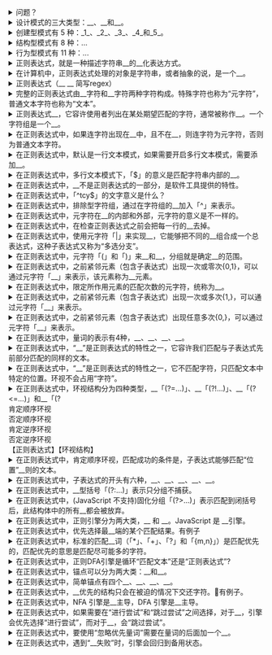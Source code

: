 <!-- markdownlint-disable MD033 MD037 -->

<details>
  <summary>问题？</summary>
  <div>目的：1... 2...</div>
  <div>【要点1】</div>
  <div>【知识点1】</div>
</details>

<details>
  <summary>设计模式的三大类型：__、__和__。</summary>
  <div>结构型模式（Structural Patterns）</div>
  <div>创建型模式（Creational Patterns）</div>
  <div>行为型模式（Behavioral Patterns）</div>
  <div>【设计模式】</div>
</details>

<details>
  <summary>创建型模式有 5 种：_1_、_2_、_3_、_4_和_5_。</summary>
  <div>1. 建造者模式（Builder pattern）</div>
  <div>2. 单例模式（Singleton pattern）</div>
  <div>3. 原型模式（Prototype pattern）</div>
  <div>4. 工厂模式（Factory pattern）</div>
  <div>5. 抽象工厂模式（Abstract factory pattern）</div>
  <div>【设计模式】</div>
</details>

<details>
  <summary>结构型模式有 8 种：...</summary>
  <div>1. 适配器模式（Adapter pattern）</div>
  <div>2. 桥接模式（Bridge pattern）</div>
  <div>3. 过滤器模式（Filter pattern）</div>
  <div>4. 组合模式（Composite pattern）</div>
  <div>5. 外观模式（Facade pattern）</div>
  <div>6. 装饰器模式（Decorator pattern）</div>
  <div>7. 代理模式（Proxy pattern）</div>
  <div>8. 享元模式（Flyweight pattern）</div>
  <div>【设计模式】</div>
</details>

<details>
  <summary>行为型模式有 11 种：...</summary>
  <div>1. 解释器模式（Interpreter pattern）</div>
  <div>2. 模板模式（Template pattern）</div>
  <div>3. 访问者模式（Visitor pattern）</div>
  <div>4. 策略模式（Strategy pattern）</div>
  <div>5. 状态模式（State pattern）</div>
  <div>6. 观察者模式（Observer pattern）</div>
  <div>7. 备忘录模式（Memento pattern）</div>
  <div>8. 迭代器模式（Iterator pattern）</div>
  <div>9. 命令模式（Command pattern）</div>
  <div>10. 中介者模式（Mediator pattern）</div>
  <div>11. 责任链模式（Chain of responsibility pattern）</div>
  <div>【设计模式】</div>
</details>

<details>
  <summary>正则表达式，就是一种描述字符串__的__化表达方式。</summary>
  <div>结构模式</div>
  <div>形式</div>
  <div>【正则表达式】</div>
</details>

<details>
  <summary>在计算机中，正则表达式处理的对象是字符串，或者抽象的说，是一个__。</summary>
  <div>对象序列</div>
  <div>【正则表达式】</div>
</details>

<details>
  <summary>正则表达式（__ __ 简写regex）</summary>
  <div>Regular[ˈreɡjələr]</div>
  <div>Expression[ɪkˈspreʃn]</div>
  <div>【正则表达式】</div>
</details>

<details>
  <summary>完整的正则表达式由__字符和__字符两种字符构成。特殊字符也称为“元字符”，普通文本字符也称为“文本”。</summary>
  <div>特殊</div>
  <div>普通文本</div>
  <div>【正则表达式】【元字符】</div>
</details>

<details>
  <summary>正则表达式__，它容许使用者列出在某处期望匹配的字符，通常被称作__。一个字符组是一个__。</summary>
  <div>结构体</div>
  <div>字符组</div>
  <div>元素</div>
  <div>【正则表达式】【字符组】</div>
</details>

<details>
  <summary>在正则表达式中，如果连字符出现在__中，且不在__，则连字符为元字符，否则为普通文本字符。</summary>
  <div>字符组</div>
  <div>开头</div>
  <div>【正则表达式】【字符组】</div>
</details>

<details>
  <summary>在正则表达式中，默认是一行文本模式，如果需要开启多行文本模式，需要添加__。</summary>
  <div>修饰符m</div>
  <div>【正则表达式】【多行模式】【修饰符】</div>
</details>

<details>
  <summary>在正则表达式中，多行文本模式下，「$」的意义是匹配字符串内部的__。</summary>
  <div>换行符</div>
  <div>【正则表达式】【多行模式】</div>
</details>

<details>
  <summary>在正则表达式中，__不是正则表达式的一部分，是软件工具提供的特性。</summary>
  <div>修饰符</div>
  <div>【正则表达式】【修饰符】</div>
</details>

<details>
  <summary>在正则表达式中，「^tcy$」的文字意义是什么？</summary>
  <div>匹配的条件是，行开头(每一行都有一个开头)，然后是字母 c a t，然后是行末尾。</div>
  <div>[行开头][行锚点]</div>
  <div>【正则表达式】</div>
</details>

<details>
  <summary>在正则表达式中，排除型字符组，通过在字符组的__加入「^」来表示。</summary>
  <div>开头</div>
  <div>【正则表达式】【字符组】</div>
</details>

<details>
  <summary>在正则表达式中，元字符在__的内部和外部，元字符的意义是不一样的。</summary>
  <div>字符组</div>
  <div>【正则表达式】【字符组】</div>
</details>

<details>
  <summary>在正则表达式中，在检查正则表达式之前会把每一行的__去掉。</summary>
  <div>换行符</div>
  <div>【正则表达式】</div>
</details>

<details>
  <summary>在正则表达式中，使用元字符「|」来实现__，它能够把不同的__组合成一个总表达式，这种子表达式又称为“多选分支”。</summary>
  <div>多选结构</div>
  <div>子表达式</div>
  <div>【正则表达式】【多选结构】</div>
</details>

<details>
  <summary>在正则表达式中，元字符「(」和「)」来__和__，分组就是确定__的范围。</summary>
  <div>分组</div>
  <div>捕获</div>
  <div>子表达式</div>
  <div>【正则表达式】【子表达式】</div>
</details>

<details>
  <summary>在正则表达式中，之前紧邻元素（包含子表达式）出现一次或零次{0,1}，可以通过元字符「__」来表示，该元素称为__元素。</summary>
  <div>?</div>
  <div>可选项</div>
  <div>【正则表达式】【可选项元素】【量词】</div>
</details>

<details>
  <summary>在正则表达式中，限定所作用元素的匹配次数的元字符，统称为__。</summary>
  <div>量词</div>
  <div>【正则表达式】【量词】</div>
</details>

<details>
  <summary>在正则表达式中，之前紧邻元素（包含子表达式）出现一次或多次{1,}，可以通过元字符「__」来表示。</summary>
  <div>+</div>
  <div>【正则表达式】【量词】</div>
</details>

<details>
  <summary>在正则表达式中，之前紧邻元素（包含子表达式）出现任意多次{0,}，可以通过元字符「__」来表示。</summary>
  <div>*</div>
  <div>【正则表达式】【量词】</div>
</details>

<details>
  <summary>在正则表达式中，量词的表示有4种，__、__、__、__。</summary>
  <div>问号     ?        </div>
  <div>加号     +        </div>
  <div>星号     *        </div>
  <div>区间量词 {min,max} </div>
  <div>【正则表达式】【量词】</div>
</details>

<details>
  <summary>在正则表达式中，“__”是正则表达式的特性之一，它容许我们匹配与子表达式先前部分匹配的同样的文本。</summary>
  <div>反向引用</div>
  <div>【正则表达式】【反向引用】</div>
</details>

<details>
  <summary>在正则表达式中，“__”是正则表达式的特性之一，它不匹配字符，只匹配文本中特定的位置。环视不会占用“字符”。</summary>
  <div>环视结构</div>
  <div>【正则表达式】【环视结构】</div>
</details>

<details>
  <summary>在正则表达式中，环视结构分为四种类型，__「(?=...)」、__「(?!...)」、__「(?<=...)」和__「(?<!...)」。</summary>
  <div>肯定顺序环视</div>
  <div>否定顺序环视</div>
  <div>肯定逆序环视</div>
  <div>否定逆序环视</div>
  <div>【正则表达式】【环视结构】</div>
</details>

<details>
  <summary>在正则表达式中，肯定顺序环视，匹配成功的条件是，子表达式能够匹配“位置”__则的文本。</summary>
  <div>右</div>
  <div>【正则表达式】【环视结构】</div>
</details>

<details>
  <summary>在正则表达式中，子表达式的开头有六种，__、__、__、__、__。</summary>
  <div>「?=」</div>
  <div>「?!」</div>
  <div>「?<=」</div>
  <div>「?<!」</div>
  <div>「?:」</div>
  <div>「?>」</div>
  <div>【正则表达式】【子表达式】</div>
</details>

<details>
  <summary>在正则表达式中，__型括号「(?:...)」表示只分组不捕获。</summary>
  <div>非捕获</div>
  <div>【正则表达式】【非捕获】</div>
</details>

<details>
  <summary>在正则表达式中，(JavaScript 不支持)固化分组「(?>...)」表示匹配到闭括号后，此结构体中的所有__都会被放弃。</summary>
  <div>备用状态</div>
  <div>【正则表达式】【备用状态】</div>
</details>

<details>
  <summary>在正则表达式中，正则引擎分为两大类，__ 和 __。JavaScript 是 __引擎。</summary>
  <div>DFA(Deterministic finite automaton) 确定型有穷自动机</div>
  <div>NFA(Non-deterministic finite automaton) 非确定型有穷自动机</div>
  <div>NFA</div>
  <div>【正则表达式】【正则引擎】</div>
</details>

<details>
  <summary>在正则表达式中，优先选择最__端的某个匹配结果。有例子</summary>
  <div>左</div>
  <div>[例子]用「fat|cat|belly|your」来匹配字符串“The dragging belly indicates that your cat is too fat.”结果是“belly”</div>
  <div>【正则表达式】【匹配优先】</div>
</details>

<details>
  <summary>在正则表达式中，标准的匹配__词（「*」、「+」、「?」和「{m,n}」）是匹配优先的，匹配优先的意思是匹配尽可能多的字符。</summary>
  <div>量</div>
  <div>【正则表达式】【匹配优先】</div>
</details>

<details>
  <summary>在正则表达式中，正则DFA引擎是循环“匹配文本”还是“正则表达式”?</summary>
  <div>匹配文本</div>
  <div>【正则表达式】【匹配优先】</div>
</details>

<details>
  <summary>在正则表达式中，锚点可以分为两大类：__和__。</summary>
  <div>简单锚点</div>
  <div>复杂锚点</div>
  <div>【正则表达式】【锚点】</div>
</details>

<details>
  <summary>在正则表达式中，简单锚点有四个__、__、__、__。</summary>
  <div>「^」</div>
  <div>「$」</div>
  <div>「\b」</div>
  <div>「\B」</div>
  <div>【正则表达式】【锚点】</div>
</details>

<details>
  <summary>在正则表达式中，__优先的结构只会在被迫的情况下交还字符。有例子。</summary>
  <div>匹配</div>
  <div>[例子]「^.*([0-9]+)」匹配“copyright 2003.”，子表达式只捕获到了“3”</div>
  <div>【正则表达式】【匹配优先】</div>
</details>

<details>
  <summary>在正则表达式中，NFA 引擎是__主导，DFA 引擎是__主导。</summary>
  <div>表达式</div>
  <div>文本</div>
  <div>【正则表达式】【匹配优先】</div>
</details>

<details>
  <summary>在正则表达式中，如果需要在“进行尝试”和“跳过尝试”之间选择，对于__，引擎会优先选择“进行尝试”，而对于__，会“跳过尝试”。</summary>
  <div>匹配优先量词</div>
  <div>忽略优先量词</div>
  <div>[例子]「ab?c」“abc”，当下一个到「b」时</div>
  <div>【正则表达式】【匹配优先】【回溯】</div>
</details>

<details>
  <summary>在正则表达式中，要使用“忽略优先量词”需要在量词的后面加一个__。</summary>
  <div>「?」问号</div>
  <div>【正则表达式】【匹配优先】【量词】</div>
</details>

<details>
  <summary>在正则表达式中，遇到“__失败”时，引擎会回归到备用状态。</summary>
  <div>本地匹配</div>
  <div>【正则表达式】</div>
</details>
